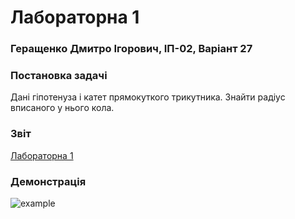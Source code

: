 # Лабораторна 1
### Геращенко Дмитро Ігорович, ІП-02, Варіант 27
### Постановка задачі
Дані гіпотенуза і катет прямокуткого трикутника. Знайти радіус вписаного у нього кола.

### Звіт
[Лабораторна 1](https://github.com/moodduckk/pylabs/raw/master/reports/01-inradius-of-a-right-triangle.docx)

### Демонстрація
![example](https://moodduckk.github.io/pylabs/examples/01-inradius-of-a-right-triangle.png)
